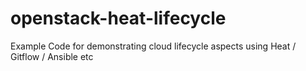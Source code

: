 # openstack-heat-lifecycle
Example Code for demonstrating cloud lifecycle aspects using Heat / Gitflow / Ansible etc

